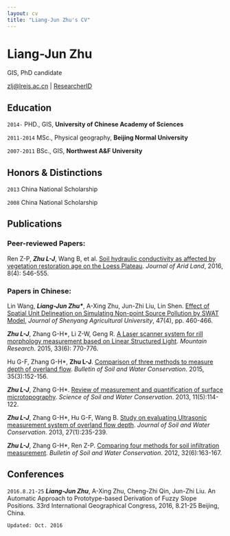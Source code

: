 ```yaml
---
layout: cv
title: "Liang-Jun Zhu's CV"
---
```


# Liang-Jun Zhu

GIS, PhD candidate

<div id="webaddress"><i class="fa fa-envelope">
</i> <a href="mailto:zlj@lreis.ac.cn">zlj@lreis.ac.cn</a>
|
<i class="fa fa-archive">
</i> <a href="http://www.researcherid.com/rid/M-6729-2015">ResearcherID</a></div>

## Education

`2014-` PHD., GIS, **University of Chinese Academy of Sciences**

`2011-2014` MSc., Physical geography, **Beijing Normal University**

`2007-2011` BSc., GIS, **Northwest A&F University**

## Honors & Distinctions

`2013` China National Scholarship

`2008` China National Scholarship

## Publications

### Peer-reviewed Papers:

Ren Z-P, **_Zhu L-J_**, Wang B, et al. [Soil hydraulic conductivity as affected by vegetation restoration age on the Loess Plateau](http://dx.doi.org/10.1007/s40333-016-0010-2). _Journal of Arid Land_, 2016, 8(4): 546-555.

### Papers in Chinese:

Lin Wang, ___Liang-Jun Zhu*___, A-Xing Zhu, Jun-Zhi Liu, Lin Shen. [Effect of Spatial Unit Delineation on Simulating Non-point Source Pollution by SWAT Model](http://dx.doi.org/10.3969/j.issn.1000-1700.2016.04.012), _Journal of Shenyang Agricultural University_, 47(4), pp. 460-466.

**_Zhu L-J_**, Zhang G-H*, Li Z-W, Geng R. [A Laser scanner system for rill morphology measurement based on Linear Structured Light](http://dx.doi.org/10.16089/j.cnki.1008-2786.000093). _Mountain Research_. 2015, 33(6): 770-776.

Hu G-F, Zhang G-H*, __Zhu L-J__. [Comparison of three methods to measure depth of overland flow](http://dx.doi.org/10.13961/j.cnki.stbctb.2015.03.034). _Bulletin of Soil and Water Conservation_. 2015, 35(3):152-156.

**_Zhu L-J_**, Zhang G-H*. [ Review of measurement and quantification of surface microtopography](http://www.cnki.net/KCMS/detail/detail.aspx?QueryID=1&CurRec=2&dbcode=CJFQ&dbname=CJFDHIS2&filename=STBC201305018&urlid=&yx=&uid=WEEvREcwSlJHSldSdnQ0THU0Y3lkU3ROZlh3T2ZxSytRVDREbTUzQTJUQXNQV0N1clpudUhKUmRRVGFUMVYzbkh3PT0=$9A4hF_YAuvQ5obgVAqNKPCYcEjKensW4IQMovwHtwkF4VYPoHbKxJw!!&v=MTkxNjlEaDFUM3FUcldNMUZyQ1VSTHlmWStacUZpRGxWN3JOTmpuSmJiRzRIOUxNcW85RWJJUjhlWDFMdXhZUzc=). _Science of Soil and Water Conservation_. 2013, 11(5):114-122.

**_Zhu L-J_**, Zhang G-H*, Hu G-F, Wang B. [Study on evaluating Ultrasonic measurement system of overland flow depth](http://dx.doi.org/10.13870/j.cnki.stbcxb.2013.01.044). _Journal of Soil and Water Conservation_. 2013, 27(1):235-239.

**_Zhu L-J_**, Zhang G-H*, Ren Z-P. [Comparing four methods for soil infiltration measurement](http://dx.doi.org/10.13961/j.cnki.stbctb.2012.06.050). _Bulletin of Soil and Water Conservation_. 2012, 32(6):163-167.

## Conferences

`2016.8.21-25` ___Liang-Jun Zhu___, A-Xing Zhu, Cheng-Zhi Qin, Jun-Zhi Liu. An Automatic Approach to Prototype-based Derivation of Fuzzy Slope Positions. 33rd International Geographical Congress, 2016, 8.21-25 Beijing, China.

`Updated: Oct. 2016`
